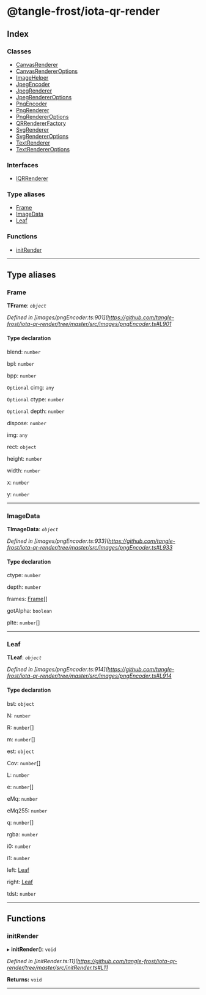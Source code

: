 
#  @tangle-frost/iota-qr-render

## Index

### Classes

* [CanvasRenderer](classes/canvasrenderer.md)
* [CanvasRendererOptions](classes/canvasrendereroptions.md)
* [ImageHelper](classes/imagehelper.md)
* [JpegEncoder](classes/jpegencoder.md)
* [JpegRenderer](classes/jpegrenderer.md)
* [JpegRendererOptions](classes/jpegrendereroptions.md)
* [PngEncoder](classes/pngencoder.md)
* [PngRenderer](classes/pngrenderer.md)
* [PngRendererOptions](classes/pngrendereroptions.md)
* [QRRendererFactory](classes/qrrendererfactory.md)
* [SvgRenderer](classes/svgrenderer.md)
* [SvgRendererOptions](classes/svgrendereroptions.md)
* [TextRenderer](classes/textrenderer.md)
* [TextRendererOptions](classes/textrendereroptions.md)

### Interfaces

* [IQRRenderer](interfaces/iqrrenderer.md)

### Type aliases

* [Frame](#frame)
* [ImageData](#imagedata)
* [Leaf](#leaf)

### Functions

* [initRender](#initrender)

---

## Type aliases

<a id="frame"></a>

###  Frame

**ΤFrame**: *`object`*

*Defined in [images/pngEncoder.ts:901](https://github.com/tangle-frost/iota-qr-render/tree/master/src/images/pngEncoder.ts#L901*

#### Type declaration

 blend: `number`

 bpl: `number`

 bpp: `number`

`Optional`  cimg: `any`

`Optional`  ctype: `number`

`Optional`  depth: `number`

 dispose: `number`

 img: `any`

 rect: `object`

 height: `number`

 width: `number`

 x: `number`

 y: `number`

___
<a id="imagedata"></a>

###  ImageData

**ΤImageData**: *`object`*

*Defined in [images/pngEncoder.ts:933](https://github.com/tangle-frost/iota-qr-render/tree/master/src/images/pngEncoder.ts#L933*

#### Type declaration

 ctype: `number`

 depth: `number`

 frames: [Frame](#frame)[]

 gotAlpha: `boolean`

 plte: `number`[]

___
<a id="leaf"></a>

###  Leaf

**ΤLeaf**: *`object`*

*Defined in [images/pngEncoder.ts:914](https://github.com/tangle-frost/iota-qr-render/tree/master/src/images/pngEncoder.ts#L914*

#### Type declaration

 bst: `object`

 N: `number`

 R: `number`[]

 m: `number`[]

 est: `object`

 Cov: `number`[]

 L: `number`

 e: `number`[]

 eMq: `number`

 eMq255: `number`

 q: `number`[]

 rgba: `number`

 i0: `number`

 i1: `number`

 left: [Leaf](#leaf)

 right: [Leaf](#leaf)

 tdst: `number`

___

## Functions

<a id="initrender"></a>

###  initRender

▸ **initRender**(): `void`

*Defined in [initRender.ts:11](https://github.com/tangle-frost/iota-qr-render/tree/master/src/initRender.ts#L11*

**Returns:** `void`

___

